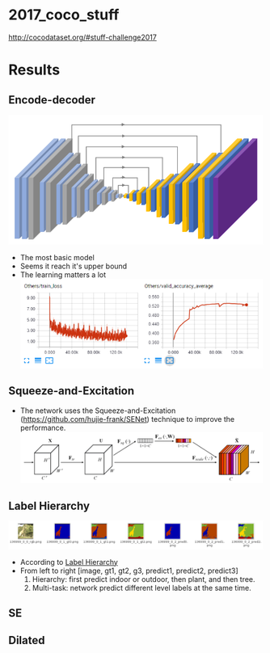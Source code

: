 # 2017_coco_stuff
http://cocodataset.org/#stuff-challenge2017

# Results

## Encode-decoder
![Encode-decoder](src/ae.png)
- The most basic model
- Seems it reach it's upper bound
- The learning matters a lot
![Encode-decoder](src/ae_loss.png)

## Squeeze-and-Excitation
-  The network uses the Squeeze-and-Excitation (https://github.com/hujie-frank/SENet) technique to improve the performance.
![Squeeze-and-Excitation](src/se.png)


## Label Hierarchy
![Label Hierarchy](src/multi.png)
- According to [Label Hierarchy](https://github.com/nightrome/cocostuff#label-hierarchy)
- From left to right [image, gt1, gt2, g3, predict1, predict2, predict3]
    1. Hierarchy: first predict indoor or outdoor, then plant, and then tree.
    2. Multi-task: network predict different level labels at the same time.

## SE

## Dilated

